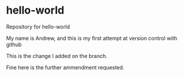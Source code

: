 # hello-world
Repository for hello-world 

My name is Andrew, and this is my first attempt at version control with github

This is the change I added on the branch. 

Fine here is the further ammendment requested. 
